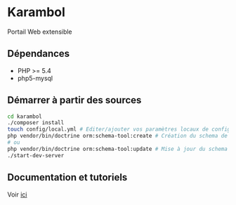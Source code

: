 # Karambol

Portail Web extensible

## Dépendances

- PHP >= 5.4
- php5-mysql

## Démarrer à partir des sources

```bash
cd karambol
./composer install
touch config/local.yml # Editer/ajouter vos paramètres locaux de configuration en vous basant sur le fichier default.yml
php vendor/bin/doctrine orm:schema-tool:create # Création du schema de la BDD
# ou
php vendor/bin/doctrine orm:schema-tool:update # Mise à jour du schema de la BDD
./start-dev-server
```

## Documentation et tutoriels

Voir [ici](./doc)
